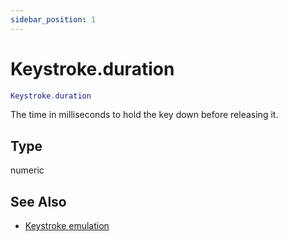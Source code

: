 ```yaml
---
sidebar_position: 1
---
```


# Keystroke.duration
```lua
Keystroke.duration
```
The time in milliseconds to hold the key down before releasing it.


## Type
numeric

## See Also
- [Keystroke emulation](/guide/input_emulation/#keystroke-emulation)
